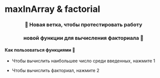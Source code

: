 # maxInArray & factorial
### <div align="center">🚀 Новая ветка, чтобы протестировать работу </div>  
### <div align="center"> новой функции для вычисления факториала  🚀</div>  
  

#### Как пользоваться функциями 🔎  
  

- Чтобы вычислить наибольшее число среди введенных, нажмите 1
  

- Чтобы вычислить факториал, нажмите 2

  
<br/> 
